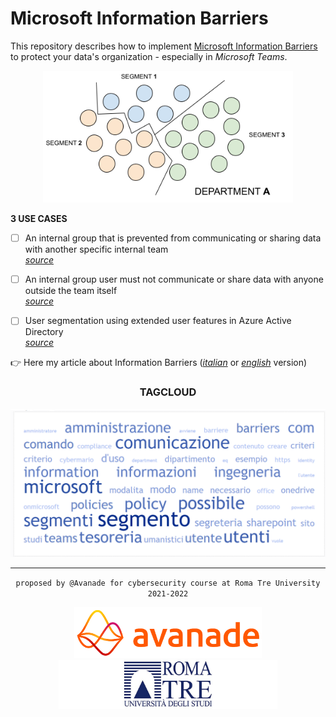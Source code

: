 # Microsoft Information Barriers
This repository describes how to implement [Microsoft Information Barriers](https://docs.microsoft.com/en-us/microsoft-365/compliance/information-barriers) to protect your data's organization - especially in _Microsoft Teams_.

<div align="center">  
  <img src="https://github.com/mariocuomo/informationBarriers/blob/main/images/ib.png" width=400>
</div>

**3 USE CASES**
- [ ] An internal group that is prevented from communicating or sharing data with another specific internal team<br>
[_source_](https://github.com/mariocuomo/informationBarriers/tree/main/scripts/use%20case%201)
- [ ] An internal group user must not communicate or share data with anyone outside the team itself<br>
[_source_](https://github.com/mariocuomo/informationBarriers/tree/main/scripts/use%20case%202)
- [ ] User segmentation using extended user features in Azure Active Directory<br>
[_source_](https://github.com/mariocuomo/informationBarriers/tree/main/scripts/use%20case%203)


👉 Here my article about Information Barriers ([_italian_](https://github.com/mariocuomo/informationBarriers/tree/main/tesinaIT.pdf) or [_english_](https://github.com/mariocuomo/informationBarriers/tree/main/tesinaEN.pdf) version) 

<div align="center">
  <h3>TAGCLOUD</h3>
  <img src="https://github.com/mariocuomo/informationBarriers/blob/main/images/tagcloud.png" width=800>
</div>

---

<div align="center">
  
  `
  proposed by @Avanade for cybersecurity course at Roma Tre University 2021-2022
  `
  
  <img src="https://github.com/mariocuomo/informationBarriers/blob/main/images/avanade.png" width=300>
  <img src="https://github.com/mariocuomo/informationBarriers/blob/main/images/romatre.jpg" width=350>
</div>

